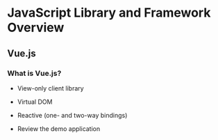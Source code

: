 # JavaScript Library and Framework Overview

## Vue.js

### What is Vue.js?

  * View-only client library

  * Virtual DOM

  * Reactive (one- and two-way bindings)

  * Review the demo application
